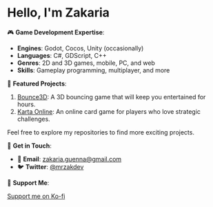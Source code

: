 # Hello, I'm Zakaria

🎮 **Game Development Expertise**:
- **Engines**: Godot, Cocos, Unity (occasionally)
- **Languages**: C#, GDScript, C++
- **Genres**: 2D and 3D games, mobile, PC, and web
- **Skills**: Gameplay programming, multiplayer, and more

🚀 **Featured Projects**:

1. [Bounce3D](https://www.youtube.com/shorts/zLBOZCfi7xE): A 3D bouncing game that will keep you entertained for hours.
2. [Karta Online](https://www.youtube.com/watch?v=3mxSt4iZ3AM&t=38s): An online card game for players who love strategic challenges.

Feel free to explore my repositories to find more exciting projects.

💬 **Get in Touch**:

- 📧 **Email**: [zakaria.guenna@gmail.com](mailto:zakaria.guenna@gmail.com)
- 🐦 **Twitter**: [@mrzakdev](https://twitter.com/mrzakdev)

🤝 **Support Me**:

[Support me on Ko-fi](https://ko-fi.com/mrzak)
